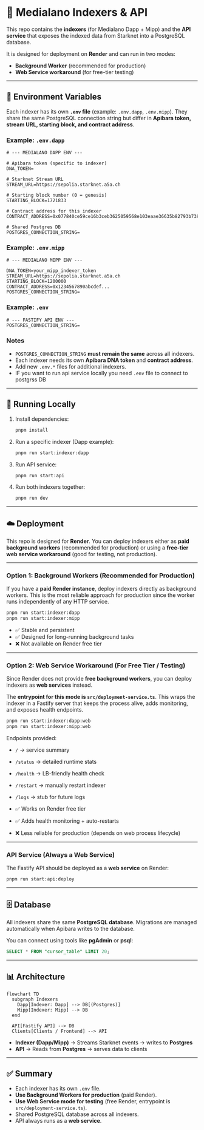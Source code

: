 # 📡 Medialano Indexers & API

This repo contains the **indexers** (for Medialano Dapp + Mipp) and the **API service** that exposes the indexed data from Starknet into a PostgreSQL database.

It is designed for deployment on **Render** and can run in two modes:

* **Background Worker** (recommended for production)
* **Web Service workaround** (for free-tier testing)

---

## 🔑 Environment Variables

Each indexer has its own **`.env` file** (example: `.env.dapp`, `.env.mipp`).
They share the same PostgreSQL connection string but differ in **Apibara token, stream URL, starting block, and contract address**.

### Example: `.env.dapp`

```env
# --- MEDIALANO DAPP ENV ---

# Apibara token (specific to indexer)
DNA_TOKEN=

# Starknet Stream URL
STREAM_URL=https://sepolia.starknet.a5a.ch

# Starting block number (0 = genesis)
STARTING_BLOCK=1721833

# Contract address for this indexer
CONTRACT_ADDRESS=0x077840ce59ce16b3ceb3625059568e103eaae36635b82793b7386bed09fbc3a8

# Shared Postgres DB
POSTGRES_CONNECTION_STRING=
```

### Example: `.env.mipp`

```env
# --- MEDIALANO MIPP ENV ---

DNA_TOKEN=your_mipp_indexer_token
STREAM_URL=https://sepolia.starknet.a5a.ch
STARTING_BLOCK=1200000
CONTRACT_ADDRESS=0x1234567890abcdef...
POSTGRES_CONNECTION_STRING=
```

### Example: `.env`

```env
# --- FASTIFY API ENV ---
POSTGRES_CONNECTION_STRING=
```

### Notes

* `POSTGRES_CONNECTION_STRING` **must remain the same** across all indexers.
* Each indexer needs its own **Apibara DNA token** and **contract address**.
* Add new `.env.*` files for additional indexers.
* IF you want to run api service locally you need `.env` file to connect to postgrss DB


---

## 🚀 Running Locally

1. Install dependencies:

   ```bash
   pnpm install
   ```

2. Run a specific indexer (Dapp example):

   ```bash
   pnpm run start:indexer:dapp
   ```

3. Run API service:

   ```bash
   pnpm run start:api
   ```

4. Run both indexers together:

   ```bash
   pnpm run dev
   ```

---

## ☁️ Deployment

This repo is designed for **Render**.
You can deploy indexers either as **paid background workers** (recommended for production) or using a **free-tier web service workaround** (good for testing, not production).

---

### Option 1: Background Workers (**Recommended for Production**)

If you have a **paid Render instance**, deploy indexers directly as background workers.
This is the most reliable approach for production since the worker runs independently of any HTTP service.

```bash
pnpm run start:indexer:dapp
pnpm run start:indexer:mipp
```

* ✅ Stable and persistent
* ✅ Designed for long-running background tasks
* ❌ Not available on Render free tier

---

### Option 2: Web Service Workaround (**For Free Tier / Testing**)

Since Render does not provide **free background workers**, you can deploy indexers as **web services** instead.

The **entrypoint for this mode is `src/deployment-service.ts`**.
This wraps the indexer in a Fastify server that keeps the process alive, adds monitoring, and exposes health endpoints.

```bash
pnpm run start:indexer:dapp:web
pnpm run start:indexer:mipp:web
```

Endpoints provided:

* `/` → service summary

* `/status` → detailed runtime stats

* `/health` → LB-friendly health check

* `/restart` → manually restart indexer

* `/logs` → stub for future logs

* ✅ Works on Render free tier

* ✅ Adds health monitoring + auto-restarts

* ❌ Less reliable for production (depends on web process lifecycle)

---

### API Service (Always a Web Service)

The Fastify API should be deployed as a **web service** on Render:

```bash
pnpm run start:api:deploy
```

---

## 🗄️ Database

All indexers share the same **PostgreSQL database**.
Migrations are managed automatically when Apibara writes to the database.

You can connect using tools like **pgAdmin** or **psql**:

```sql
SELECT * FROM "cursor_table" LIMIT 20;
```

---

## 📊 Architecture

```mermaid
flowchart TD
  subgraph Indexers
    Dapp[Indexer: Dapp] --> DB[(Postgres)]
    Mipp[Indexer: Mipp] --> DB
  end

  API[Fastify API] --> DB
  Clients[Clients / Frontend] --> API
```

* **Indexer (Dapp/Mipp)** → Streams Starknet events → writes to **Postgres**
* **API** → Reads from **Postgres** → serves data to clients

---

## ✅ Summary

* Each indexer has its own `.env` file.
* **Use Background Workers for production** (paid Render).
* **Use Web Service mode for testing** (free Render, entrypoint is `src/deployment-service.ts`).
* Shared PostgreSQL database across all indexers.
* API always runs as a **web service**.
